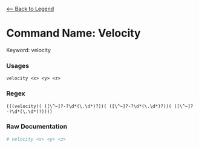 [<-- Back to Legend](../legend.md)

# Command Name: Velocity
Keyword: velocity

### Usages
```
velocity <x> <y> <z>
```

### Regex
```regexp
(((velocity)( ([\^~]?-?\d*(\.\d*)?))( ([\^~]?-?\d*(\.\d*)?))( ([\^~]?-?\d*(\.\d*)?))))
```

### Raw Documentation
```yml
# velocity <x> <y> <z>
```
